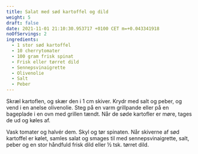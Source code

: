 ```yaml
---
title: Salat med sød kartoffel og dild
weight: 5
draft: false
date: 2021-11-01 21:10:30.953717 +0100 CET m=+0.043341918
noOfServings: 2
ingredients:
  - 1 stor sød kartoffel
  - 10 cherrytomater
  - 100 gram frisk spinat
  - Frisk eller tørret dild
  - Sennepsvinaigrette
  - Olivenolie
  - Salt
  - Peber
---
```




Skræl kartoflen, og skær den i 1 cm skiver. Krydr med salt og peber, og
vend i en anelse olivenolie. Steg på en varm grillpande eller på en
bageplade i en ovn med grillen tændt. Når de søde kartofler er møre,
tages de ud og køles af.

Vask tomater og halvér dem. Skyl og tør spinaten. Når skiverne af sød
kartoffel er kølet, samles salat og smages til med sennepsvinaigrette,
salt, peber og en stor håndfuld frisk dild eller ½ tsk. tørret dild.

